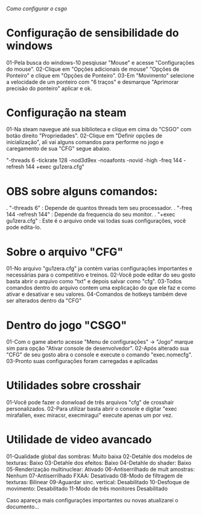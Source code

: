 ######                                        Como configurar o csgo


# Configuração de sensibilidade do windows
01-Pela busca do windows-10 pesqiusar "Mouse" e acesse "Configurações do mouse".
02-Clique em "Opções adicionais de mouse" "Opções de Ponteiro" e clique em "Opções de Ponteiro".
03-Em "Movimento" selecione a velocidade de um ponteiro com "6 traços" e desmarque "Aprimorar precisão do ponteiro" aplicar e ok.


# Configuração na steam
01-Na steam navegue até sua biblioteca e clique em cima do "CSGO" com botão direito "Propriedades".
02-Clique em "Definir opções de inicialização", ali vai alguns comandos para performe no jogo e caregamento de sua "CFG" segue           abaixo.

  "-threads 6 -tickrate 128 -nod3d9ex -noaafonts -novid -high -freq 144 -refresh 144 +exec gu1zera.cfg"
  
  # OBS sobre alguns comandos:
  . "-threads 6" : Depende de quantos threads tem seu processador.
  . "-freq 144 -refresh 144" : Depende da frequencia do seu monitor.
  . "+exec gu1zera.cfg" : Este é o arquivo onde vai todas suas configurações, você pode edita-lo.
    

# Sobre o arquivo "CFG"
01-No arquivo "gu1zera.cfg" ja contém varias configurações importantes e necessárias para o competitivo e treinos.
02-Você pode editar do seu gosto basta abrir o arquivo como "txt" e depois salvar como "cfg".
03-Todos comandos dentro do arquivo contem uma explicação do que ele faz e como ativar e desativar e seu valores.
04-Comandos de hotkeys também deve ser alterados dentro da "CFG"


# Dentro do jogo "CSGO"
01-Com o game aberto acesse "Menu de configurações" -> "Jogo" marque sim para opção "Ativar console de desenvolvedor".
02-Após alterado sua "CFG" de seu gosto abra o console e execute o comando "exec.nomecfg".
03-Pronto suas configurações foram carregadas e aplicadas


# Utilidades sobre crosshair
01-Você pode fazer o donwload de três arquivos "cfg" de crosshair personalizados.
02-Para utilizar basta abrir o console e digitar "exec mirafallen, exec miracsr, execmiragui" execute apenas um por vez.


# Utilidade de video avancado
01-Qualidade global das sombras: Muito baixa
02-Detahle dos modelos de texturas: Baixo
03-Detahle dos efeitos: Baixo
04-Detahle do shader: Baixo
05-Renderização multinuclear: Ativado
06-Antiserrilhado  de mult amostras: Nenhum
07-Antiserrilhado FXAA: Desativado
08-Modo de filtragem de texturas: Bilinear
09-Aguardar sinc. vertical: Desabilitado
10-Desfoque de movimento: Desabilitado
11-Modo de três monitores Desabilitado


Caso apareça mais configurações importantes ou novas atualizarei o documento...
